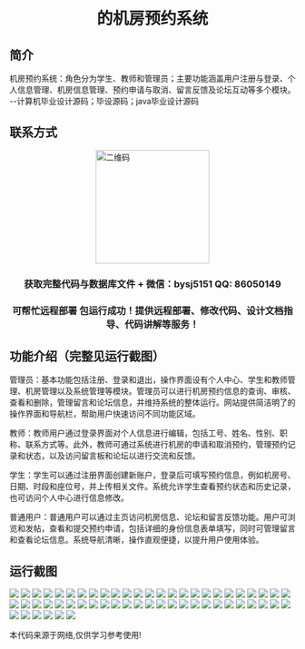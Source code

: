 <p><h1 align="center">的机房预约系统</h1></p>

## 简介
机房预约系统：角色分为学生、教师和管理员；主要功能涵盖用户注册与登录、个人信息管理、机房信息管理、预约申请与取消、留言反馈及论坛互动等多个模块。    --计算机毕业设计源码；毕设源码；java毕业设计源码


## 联系方式
<img src="https://bs-1329754181.cos.ap-shanghai.myqcloud.com/wx.jpg" alt="二维码" style="display: block; margin: 0 auto;" width="200px">
<p><h3 align="center">获取完整代码与数据库文件 + 微信：bysj5151 QQ: 86050149</h3></p>
<p><h3 align="center">可帮忙远程部署 包运行成功！提供远程部署、修改代码、设计文档指导、代码讲解等服务！</h3></p>

## 功能介绍（完整见运行截图）
管理员：基本功能包括注册、登录和退出，操作界面设有个人中心、学生和教师管理、机房管理以及系统管理等模块。管理员可以进行机房预约信息的查询、审核、查看和删除，管理留言和论坛信息，并维持系统的整体运行。网站提供简洁明了的操作界面和导航栏，帮助用户快速访问不同功能区域。

教师：教师用户通过登录界面对个人信息进行编辑，包括工号、姓名、性别、职称、联系方式等。此外，教师可通过系统进行机房的申请和取消预约，管理预约记录和状态，以及访问留言板和论坛以进行交流和反馈。

学生：学生可以通过注册界面创建新账户，登录后可填写预约信息，例如机房号、日期、时段和座位号，并上传相关文件。系统允许学生查看预约状态和历史记录，也可访问个人中心进行信息修改。

普通用户：普通用户可以通过主页访问机房信息、论坛和留言反馈功能。用户可浏览和发帖，查看和提交预约申请，包括详细的身份信息表单填写，同时可管理留言和查看论坛信息。系统导航清晰，操作直观便捷，以提升用户使用体验。


## 运行截图
![](https://bs-1329754181.cos.ap-shanghai.myqcloud.com/ssm/JicangYuyueXitong/img/001.jpg)
![](https://bs-1329754181.cos.ap-shanghai.myqcloud.com/ssm/JicangYuyueXitong/img/002.jpg)
![](https://bs-1329754181.cos.ap-shanghai.myqcloud.com/ssm/JicangYuyueXitong/img/003.jpg)
![](https://bs-1329754181.cos.ap-shanghai.myqcloud.com/ssm/JicangYuyueXitong/img/004.jpg)
![](https://bs-1329754181.cos.ap-shanghai.myqcloud.com/ssm/JicangYuyueXitong/img/005.jpg)
![](https://bs-1329754181.cos.ap-shanghai.myqcloud.com/ssm/JicangYuyueXitong/img/006.jpg)
![](https://bs-1329754181.cos.ap-shanghai.myqcloud.com/ssm/JicangYuyueXitong/img/007.jpg)
![](https://bs-1329754181.cos.ap-shanghai.myqcloud.com/ssm/JicangYuyueXitong/img/008.jpg)
![](https://bs-1329754181.cos.ap-shanghai.myqcloud.com/ssm/JicangYuyueXitong/img/009.jpg)
![](https://bs-1329754181.cos.ap-shanghai.myqcloud.com/ssm/JicangYuyueXitong/img/010.jpg)
![](https://bs-1329754181.cos.ap-shanghai.myqcloud.com/ssm/JicangYuyueXitong/img/011.jpg)
![](https://bs-1329754181.cos.ap-shanghai.myqcloud.com/ssm/JicangYuyueXitong/img/012.jpg)
![](https://bs-1329754181.cos.ap-shanghai.myqcloud.com/ssm/JicangYuyueXitong/img/013.jpg)
![](https://bs-1329754181.cos.ap-shanghai.myqcloud.com/ssm/JicangYuyueXitong/img/014.jpg)
![](https://bs-1329754181.cos.ap-shanghai.myqcloud.com/ssm/JicangYuyueXitong/img/015.jpg)
![](https://bs-1329754181.cos.ap-shanghai.myqcloud.com/ssm/JicangYuyueXitong/img/016.jpg)
![](https://bs-1329754181.cos.ap-shanghai.myqcloud.com/ssm/JicangYuyueXitong/img/017.jpg)
![](https://bs-1329754181.cos.ap-shanghai.myqcloud.com/ssm/JicangYuyueXitong/img/018.jpg)
![](https://bs-1329754181.cos.ap-shanghai.myqcloud.com/ssm/JicangYuyueXitong/img/019.jpg)
![](https://bs-1329754181.cos.ap-shanghai.myqcloud.com/ssm/JicangYuyueXitong/img/020.jpg)
![](https://bs-1329754181.cos.ap-shanghai.myqcloud.com/ssm/JicangYuyueXitong/img/021.jpg)
![](https://bs-1329754181.cos.ap-shanghai.myqcloud.com/ssm/JicangYuyueXitong/img/022.jpg)
![](https://bs-1329754181.cos.ap-shanghai.myqcloud.com/ssm/JicangYuyueXitong/img/023.jpg)
![](https://bs-1329754181.cos.ap-shanghai.myqcloud.com/ssm/JicangYuyueXitong/img/024.jpg)
![](https://bs-1329754181.cos.ap-shanghai.myqcloud.com/ssm/JicangYuyueXitong/img/025.jpg)
![](https://bs-1329754181.cos.ap-shanghai.myqcloud.com/ssm/JicangYuyueXitong/img/026.jpg)
![](https://bs-1329754181.cos.ap-shanghai.myqcloud.com/ssm/JicangYuyueXitong/img/027.jpg)
![](https://bs-1329754181.cos.ap-shanghai.myqcloud.com/ssm/JicangYuyueXitong/img/028.jpg)
![](https://bs-1329754181.cos.ap-shanghai.myqcloud.com/ssm/JicangYuyueXitong/img/029.jpg)
![](https://bs-1329754181.cos.ap-shanghai.myqcloud.com/ssm/JicangYuyueXitong/img/030.jpg)
![](https://bs-1329754181.cos.ap-shanghai.myqcloud.com/ssm/JicangYuyueXitong/img/031.jpg)
![](https://bs-1329754181.cos.ap-shanghai.myqcloud.com/ssm/JicangYuyueXitong/img/032.jpg)
![](https://bs-1329754181.cos.ap-shanghai.myqcloud.com/ssm/JicangYuyueXitong/img/033.jpg)
![](https://bs-1329754181.cos.ap-shanghai.myqcloud.com/ssm/JicangYuyueXitong/img/034.jpg)
![](https://bs-1329754181.cos.ap-shanghai.myqcloud.com/ssm/JicangYuyueXitong/img/035.jpg)
![](https://bs-1329754181.cos.ap-shanghai.myqcloud.com/ssm/JicangYuyueXitong/img/036.jpg)
![](https://bs-1329754181.cos.ap-shanghai.myqcloud.com/ssm/JicangYuyueXitong/img/037.jpg)
![](https://bs-1329754181.cos.ap-shanghai.myqcloud.com/ssm/JicangYuyueXitong/img/038.jpg)
![](https://bs-1329754181.cos.ap-shanghai.myqcloud.com/ssm/JicangYuyueXitong/img/039.jpg)
![](https://bs-1329754181.cos.ap-shanghai.myqcloud.com/ssm/JicangYuyueXitong/img/040.jpg)
![](https://bs-1329754181.cos.ap-shanghai.myqcloud.com/ssm/JicangYuyueXitong/img/041.jpg)
![](https://bs-1329754181.cos.ap-shanghai.myqcloud.com/ssm/JicangYuyueXitong/img/042.jpg)
![](https://bs-1329754181.cos.ap-shanghai.myqcloud.com/ssm/JicangYuyueXitong/img/043.jpg)
![](https://bs-1329754181.cos.ap-shanghai.myqcloud.com/ssm/JicangYuyueXitong/img/044.jpg)
![](https://bs-1329754181.cos.ap-shanghai.myqcloud.com/ssm/JicangYuyueXitong/img/045.jpg)
![](https://bs-1329754181.cos.ap-shanghai.myqcloud.com/ssm/JicangYuyueXitong/img/046.jpg)
![](https://bs-1329754181.cos.ap-shanghai.myqcloud.com/ssm/JicangYuyueXitong/img/047.jpg)
![](https://bs-1329754181.cos.ap-shanghai.myqcloud.com/ssm/JicangYuyueXitong/img/048.jpg)
![](https://bs-1329754181.cos.ap-shanghai.myqcloud.com/ssm/JicangYuyueXitong/img/049.jpg)
![](https://bs-1329754181.cos.ap-shanghai.myqcloud.com/ssm/JicangYuyueXitong/img/050.jpg)
![](https://bs-1329754181.cos.ap-shanghai.myqcloud.com/ssm/JicangYuyueXitong/img/051.jpg)
![](https://bs-1329754181.cos.ap-shanghai.myqcloud.com/ssm/JicangYuyueXitong/img/052.jpg)
![](https://bs-1329754181.cos.ap-shanghai.myqcloud.com/ssm/JicangYuyueXitong/img/053.jpg)
![](https://bs-1329754181.cos.ap-shanghai.myqcloud.com/ssm/JicangYuyueXitong/img/054.jpg)
![](https://bs-1329754181.cos.ap-shanghai.myqcloud.com/ssm/JicangYuyueXitong/img/055.jpg)
![](https://bs-1329754181.cos.ap-shanghai.myqcloud.com/ssm/JicangYuyueXitong/img/056.jpg)

<p>本代码来源于网络,仅供学习参考使用!</p>
